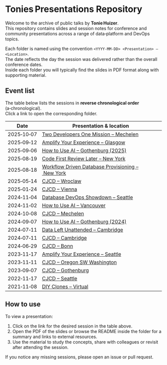 # Tonies Presentations Repository

Welcome to the archive of public talks by **Tonie Huizer**.  
This repository contains slides and session notes for conference and community presentations across a range of data‑platform and DevOps topics.

Each folder is named using the convention `<YYYY‑MM‑DD> <Presentation> – <Location>`.  
The date reflects the day the session was delivered rather than the overall conference dates.  
Inside each folder you will typically find the slides in PDF format along with supporting material.

## Event list

The table below lists the sessions in **reverse chronological order** (a‑chronological).  
Click a link to open the corresponding folder.

| Date | Presentation & location |
|------|------------------------|
| 2025‑10‑07 | [Two Developers One Mission – Mechelen](2025-10-07%20Two%20Developers%20One%20Mission%20-%20Mechelen) |
| 2025‑09‑12 | [Amplify Your Experience – Glasgow](2025-09-12%20Amplify%20Your%20Experience%20-%20Glasgow) |
| 2025‑09‑06 | [How to Use AI – Gothenburg (2025)](2025-09-06%20How%20to%20Use%20AI%20-%20Gothenburg) |
| 2025‑08‑19 | [Code First Review Later – New York](2025-08-19%20Code%20First%20Review%20Later%20-%20New%20York) |
| 2025‑08‑18 | [Workflow Driven Database Provisioning – New York](2025-08-18%20Workflow%20Driven%20Database%20Provisioning%20-%20New%20York) |
| 2025‑05‑14 | [CJCD – Wroclaw](2025-05-14%20CJCD%20-%20Wroclaw) |
| 2025‑01‑24 | [CJCD – Vienna](2025-01-24%20CJCD%20-%20Vienna) |
| 2024‑11‑04 | [Database DevOps Showdown – Seattle](2024-11-04%20Database%20DevOps%20Showdown%20-%20Seattle) |
| 2024‑11‑02 | [How to Use AI – Vancouver](2024-11-02%20How%20to%20Use%20AI%20-%20Vancouver) |
| 2024‑10‑08 | [CJCD – Mechelen](2024-10-08%20CJCD%20-%20Mechelen) |
| 2024‑09‑07 | [How to Use AI – Gothenburg (2024)](2024-09-07%20How%20to%20use%20AI%20-%20Gothenburg) |
| 2024‑07‑11 | [Data Left Unattended – Cambridge](2024-07-11%20Data%20Left%20Unattended%20-%20Cambridge) |
| 2024‑07‑11 | [CJCD – Cambridge](2024-07-11%20CJCD%20-%20Cambridge) |
| 2024‑06‑29 | [CJCD – Bonn](2024-06-29%20CJCD%20-%20Bonn) |
| 2023‑11‑17 | [Amplify Your Experience – Seattle](2023-11-17%20Amplify%20your%20Experience%20-%20Seattle) |
| 2023‑11‑11 | [CJCD – Oregon SW Washington](2023-11-11%20CJCD%20-%20Oregon%20SW%20Washington) |
| 2023‑09‑07 | [CJCD – Gothenburg](2023-09-07%20CJCD%20-%20Gothenburg) |
| 2022‑11‑17 | [CJCD – Seattle](2022-11-17%20CJCD%20-%20Seattle) |
| 2021‑11‑08 | [DIY Clones – Virtual](2021-11-08%20DIY%20Clones%20-%20Virtual) |

## How to use

To view a presentation:

1. Click on the link for the desired session in the table above.  
2. Open the PDF of the slides or browse the README inside the folder for a summary and links to external resources.  
3. Use the material to study the concepts, share with colleagues or revisit after attending the session.

If you notice any missing sessions, please open an issue or pull request.
